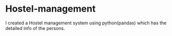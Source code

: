 # Hostel-management
I created a Hostel management system using python(pandas) which has the detailed info of the persons.
